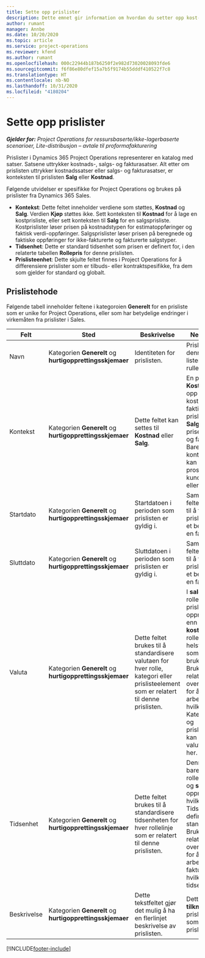```yaml
---
title: Sette opp prislister
description: Dette emnet gir information om hvordan du setter opp kost- og salgsprislister.
author: rumant
manager: Annbe
ms.date: 10/20/2020
ms.topic: article
ms.service: project-operations
ms.reviewer: kfend
ms.author: rumant
ms.openlocfilehash: 000c22944b187b6250f2e982d73020028093fde6
ms.sourcegitcommit: f6f86e80dfef15a7b5f9174b55dddf410522f7c8
ms.translationtype: HT
ms.contentlocale: nb-NO
ms.lasthandoff: 10/31/2020
ms.locfileid: "4180204"
---
```

# <a name="set-up-price-lists"></a>Sette opp prislister

_**Gjelder for:** Project Operations for ressursbaserte/ikke-lagerbaserte scenarioer, Lite-distribusjon – avtale til proformafakturering_

Prislister i Dynamics 365 Project Operations representerer en katalog med satser. Satsene uttrykker kostnads-, salgs- og fakturasatser. Alt etter om prislisten uttrykker kostnadssatser eller salgs- og fakturasatser, er konteksten til prislisten **Salg** eller **Kostnad**.

Følgende utvidelser er spesifikke for Project Operations og brukes på prislister fra Dynamics 365 Sales.

- **Kontekst**: Dette feltet inneholder verdiene som støttes, **Kostnad** og **Salg**. Verdien **Kjøp** støttes ikke. Sett konteksten til **Kostnad** for å lage en kostprisliste, eller sett konteksten til **Salg** for en salgsprisliste. Kostprislister løser prisen på kostnadstypen for estimatoppføringer og faktisk verdi-oppføringer. Salgsprislister løser prisen på beregnede og faktiske oppføringer for ikke-fakturerte og fakturerte salgstyper.
- **Tidsenhet**: Dette er standard tidsenhet som prisen er definert for, i den relaterte tabellen **Rollepris** for denne prislisten.
- **Prislisteenhet**: Dette skjulte feltet finnes i Project Operations for å differensiere prislister som er tilbuds- eller kontraktspesifikke, fra dem som gjelder for standard og globalt.

## <a name="price-list-header"></a>Prislistehode

Følgende tabell inneholder feltene i kategoroien **Generelt** for en prisliste som er unike for Project Operations, eller som har betydelige endringer i virkemåten fra prislister i Sales.

| Felt | Sted | Beskrivelse | Nedstrøms påvirkning |
| --- | --- | --- | --- |
| Navn | Kategorien **Generelt** og **hurtigopprettingsskjemaer** | Identiteten for prislisten. | Prislisten vises med denne verdien for alle listesider og alternativer i rullegardinlister.|
| Kontekst | Kategorien **Generelt** og **hurtigopprettingsskjemaer** | Dette feltet kan settes til **Kostnad** eller **Salg**. | En prisliste som er satt til **Kostnad**, brukes til å slå opp prisen på kostnadsestimater og faktiske kostnader. En prisliste som er satt til **Salg**, brukes til å slå opp prisen på salgsestimater og faktiske salgsverdier. Bare prislister som har konteksten angitt til **Salg**, kan knyttes til prosjektprislister for kunder, prosjekttilbud eller kontrakter. |
| Startdato | Kategorien **Generelt** og **hurtigopprettingsskjemaer** | Startdatoen i perioden som prislisten er gyldig i. | Sammen med **Sluttdato**-feltet brukes dette feltet til å finne ut hvilken prisliste som gjelder for et bestemt estimat eller en faktisk linje. |
| Sluttdato | Kategorien **Generelt** og **hurtigopprettingsskjemaer** | Sluttdatoen i perioden som prislisten er gyldig i. | Sammen med **Startdato**-feltet brukes dette feltet til å finne ut hvilken prisliste som gjelder for et bestemt estimat eller en faktisk linje. |
| Valuta | Kategorien **Generelt** og **hurtigopprettingsskjemaer** | Dette feltet brukes til å standardisere valutaen for hver rolle, kategori eller prislisteelement som er relatert til denne prislisten. | I **salgsprislister** kan ikke roller, kategorier eler prislisteelementlinjer opprettes i andre valutaer enn denne valutaen. I **kostprislister** kan du rolleprislinje i hvilken som helst valuta. Valutaen som er definert her, brukes som standard. Brukeroppsettet som er relatert til rollepriser, kan overstyre denne verdien for å aktivere oppsett av arbeidskostsatser for en hvilken som helst valuta. Kategorikostnadssataser og prislisteelementkostnader kan bare konfigureres i valutaen som er definert her. |
| Tidsenhet | Kategorien **Generelt** og **hurtigopprettingsskjemaer** | Dette feltet brukes til å standardisere tidsenheten for hver rollelinje som er relatert til denne prislisten. | Denne feltverdien brukes bare på det relaterte rolleprisoppsettet. I **kost-** og **salgsprislister** kan du opprette en rolleprislinje i hvilken som tidsenhet. Tidsenheten som er definert her, brukes som standard. Brukeroppsettet som er relatert til rollepriser, kan overstyre denne verdien for å aktivere oppsett av arbeidskost- og fakturasatser for en hvilken som helst tidsenhet. |
| Beskrivelse | Kategorien **Generelt** og **hurtigopprettingsskjemaer** | Dette tekstfeltet gjør det mulig å ha en flerlinjet beskrivelse av prislisten. | Dette feltet vises i de **tilknyttede** visningene i prislisten i ulike enheter som har relaterte prislister. |


[!INCLUDE[footer-include](../includes/footer-banner.md)]